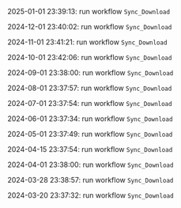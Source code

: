 2025-01-01 23:39:13: run workflow `Sync_Download` 

2024-12-01 23:40:02: run workflow `Sync_Download` 

2024-11-01 23:41:21: run workflow `Sync_Download` 

2024-10-01 23:42:06: run workflow `Sync_Download` 

2024-09-01 23:38:00: run workflow `Sync_Download` 

2024-08-01 23:37:57: run workflow `Sync_Download` 

2024-07-01 23:37:54: run workflow `Sync_Download` 

2024-06-01 23:37:34: run workflow `Sync_Download` 

2024-05-01 23:37:49: run workflow `Sync_Download` 

2024-04-15 23:37:54: run workflow `Sync_Download` 

2024-04-01 23:38:00: run workflow `Sync_Download` 

2024-03-28 23:38:57: run workflow `Sync_Download` 

2024-03-20 23:37:32: run workflow `Sync_Download` 


